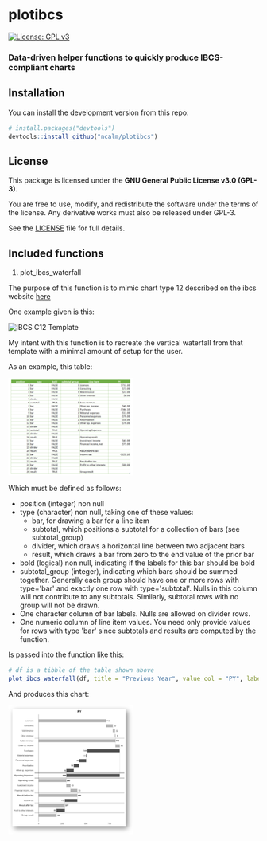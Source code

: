 # plotibcs

[![License: GPL v3](https://img.shields.io/badge/License-GPLv3-blue.svg)](https://www.gnu.org/licenses/gpl-3.0)


### Data-driven helper functions to quickly produce IBCS-compliant charts

## Installation

You can install the development version from this repo:

```r
# install.packages("devtools")
devtools::install_github("ncalm/plotibcs")
```

## License

This package is licensed under the **GNU General Public License v3.0 (GPL-3)**.

You are free to use, modify, and redistribute the software under the terms of the license. Any derivative works must also be released under GPL-3.

See the [LICENSE](LICENSE.md) file for full details.


## Included functions

1. plot_ibcs_waterfall

The purpose of this function is to mimic chart type 12 described on the ibcs website [here](https://www.ibcs.com/resource/chart-template-12/)

One example given is this:

<img src="https://www.ibcs.com/wp-content/uploads/2016/08/IBCS_chart_template_12-1.png" alt="IBCS C12 Template" width="50%" />

My intent with this function is to recreate the vertical waterfall from that template with a minimal amount of setup for the user. 

As an example, this table:

<img src="images/table.png" alt="Example C12 table" width="50%" />

Which must be defined as follows:
- position (integer) non null
- type (character) non null, taking one of these values:
  - bar, for drawing a bar for a line item
  - subtotal, which positions a subtotal for a collection of bars (see subtotal_group)
  - divider, which draws a horizontal line between two adjacent bars
  - result, which draws a bar from zero to the end value of the prior bar
- bold (logical) non null, indicating if the labels for this bar should be bold
- subtotal_group (integer), indicating which bars should be summed together. Generally each group should have one or more rows with type='bar' and exactly one row with type='subtotal'. Nulls in this column will not contribute to any subtotals. Similarly, subtotal rows with no group will not be drawn.
- One character column of bar labels. Nulls are allowed on divider rows.
- One numeric column of line item values. You need only provide values for rows with type 'bar' since subtotals and results are computed by the function.

Is passed into the function like this:

```r
# df is a tibble of the table shown above
plot_ibcs_waterfall(df, title = "Previous Year", value_col = "PY", label_col = "Line Item")
```

And produces this chart:

<img src="images/waterfall.png" alt="Example C12 chart from table" width="50%" />

